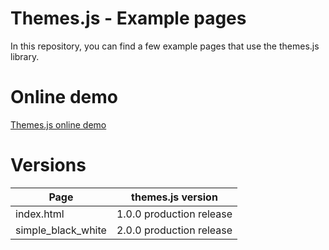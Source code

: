 # Themes.js - Example pages

In this repository, you can find a few example pages that use the themes.js library.  

# Online demo

[Themes.js online demo](https://themes-js.github.io/examples/index.html)

# Versions

Page | themes.js version
--- | ---
index.html | 1.0.0 production release
simple_black_white | 2.0.0 production release